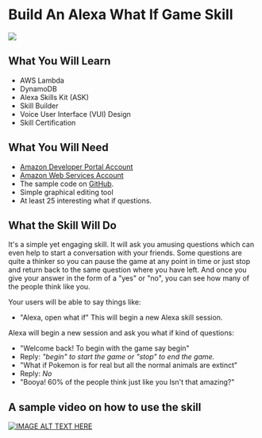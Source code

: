 # Build An Alexa What If Game Skill
<img src="https://s3.amazonaws.com/whatifbucket/DesignEvo.jpg" />

## What You Will Learn
*  AWS Lambda
*  DynamoDB
*  Alexa Skills Kit (ASK)
*  Skill Builder
*  Voice User Interface (VUI) Design
*  Skill Certification

## What You Will Need
*  [Amazon Developer Portal Account](http://developer.amazon.com)
*  [Amazon Web Services Account](http://aws.amazon.com/)
*  The sample code on [GitHub](https://github.com/lakshyamcs16/Alexa-Skills).
*  Simple graphical editing tool
*  At least 25 interesting what if questions.

## What the Skill Will Do
It's a simple yet engaging skill. It will ask you amusing questions which can even help to start a conversation with your friends. Some questions are quite a thinker so you can pause the game at any point in time or just stop and return back to the same question where you have left. And once you give your answer in the form of a "yes" or "no", you can see how many of the people think like you.

Your users will be able to say things like:

*  "Alexa, open what if"
This will begin a new Alexa skill session.

Alexa will begin a new session and ask you what if kind of questions:

*  "Welcome back! To begin with the game say begin"
*  Reply: _"begin" to start the game or "stop" to end the game._
*  "What if Pokemon is for real but all the normal animals are extinct"
*  Reply: _No_
*  "Booya! 60% of the people think just like you Isn't that amazing?"

## A sample video on how to use the skill
[![IMAGE ALT TEXT HERE](https://img.youtube.com/vi/78NBalA8Mv0/0.jpg)](https://www.youtube.com/watch?v=78NBalA8Mv0)

